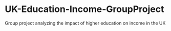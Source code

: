 # UK-Education-Income-GroupProject
Group project analyzing the impact of higher education on income in the UK
